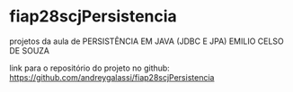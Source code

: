 # fiap28scjPersistencia
projetos da aula de PERSISTÊNCIA EM JAVA (JDBC E JPA) EMILIO CELSO DE SOUZA

link para o repositório do projeto no github: https://github.com/andreygalassi/fiap28scjPersistencia
